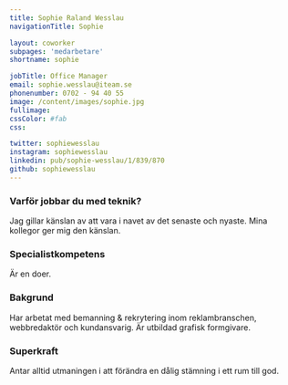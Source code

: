 ```yaml
---
title: Sophie Raland Wesslau
navigationTitle: Sophie

layout: coworker
subpages: 'medarbetare'
shortname: sophie

jobTitle: Office Manager
email: sophie.wesslau@iteam.se
phonenumber: 0702 - 94 40 55
image: /content/images/sophie.jpg
fullimage:
cssColor: #fab
css:

twitter: sophiewesslau
instagram: sophiewesslau
linkedin: pub/sophie-wesslau/1/839/870
github: sophiewesslau
---
```


### Varför jobbar du med teknik?
Jag gillar känslan av att vara i navet av det senaste och nyaste. Mina kollegor ger mig den känslan.

### Specialistkompetens
Är en doer.

### Bakgrund
Har arbetat med bemanning & rekrytering inom reklambranschen, webbredaktör och kundansvarig. Är utbildad grafisk formgivare.

### Superkraft
Antar alltid utmaningen i att förändra en dålig stämning i ett rum till god.